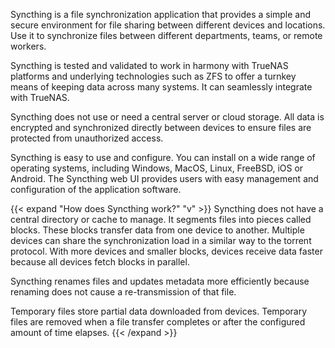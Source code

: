 &NewLine;

Syncthing is a file synchronization application that provides a simple and secure environment for file sharing between different devices and locations.
Use it to synchronize files between different departments, teams, or remote workers.

Syncthing is tested and validated to work in harmony with TrueNAS platforms and underlying technologies such as ZFS to offer a turnkey means of keeping data across many systems.
It can seamlessly integrate with TrueNAS.

Syncthing does not use or need a central server or cloud storage.
All data is encrypted and synchronized directly between devices to ensure files are protected from unauthorized access.

Syncthing is easy to use and configure.
You can install on a wide range of operating systems, including Windows, MacOS, Linux, FreeBSD, iOS or Android.
The Syncthing web UI provides users with easy management and configuration of the application software.

{{< expand "How does Syncthing work?" "v" >}}
Syncthing does not have a central directory or cache to manage.
It segments files into pieces called blocks.
These blocks transfer data from one device to another.
Multiple devices can share the synchronization load in a similar way to the torrent protocol.
With more devices and smaller blocks, devices receive data faster because all devices fetch blocks in parallel.

Syncthing renames files and updates metadata more efficiently because renaming does not cause a re-transmission of that file.

Temporary files store partial data downloaded from devices.
Temporary files are removed when a file transfer completes or after the configured amount of time elapses.
{{< /expand >}}
